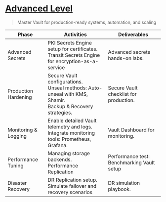 # [Advanced Level](https://youtu.be/deR8sX91rUQ)
> Master Vault for production-ready systems, automation, and scaling
    
| Phase | Activities | Deliverables |
| --- | --- | --- |
| Advanced Secrets | PKI Secrets Engine setup for certificates. </br> Transit Secrets Engine for encryption-as-a-service | Advanced secrets hands-on labs. | 
| Production Hardening | Secure Vault configurations.</br> Unseal methods: Auto-unseal with KMS, Shamir. </br> Backup & Recovery strategies. | Secure Vault checklist for production. |
| Monitoring & Logging | Enable detailed Vault telemetry and logs. </br> Integrate monitoring tools: Prometheus, Grafana. | Vault Dashboard for monitoring. |
| Performance Tuning | Managing storage backends. </br> Performance Replication | Performance test: Benchmarking Vault setup | 
| Disaster Recovery | DR Replication setup. </br> Simulate failover and recovery scenarios | DR simulation playbook.






